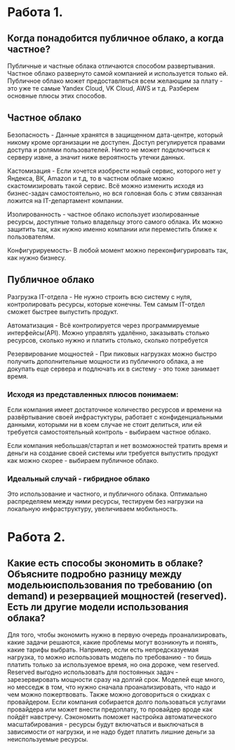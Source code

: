 # Работа 1.
## Когда понадобится публичное облако, а когда частное? 
Публичные и частные облака отличаются способом развертывания. Частное облако развернуто самой компанией и используется только ей. Публичное облако может предоставляться всем желающим за плату - это уже те самые Yandex Cloud, VK Cloud, AWS и т.д. Разберем основные плюсы этих способов.

## Частное облако
Безопасность - Данные хранятся в защищенном дата-центре, который никому кроме организации не доступен. Доступ регулируется правами доступа и ролями пользователей. Никто не может подключиться к серверу извне, а значит ниже вероятность утечки данных.

Кастомизация - Если хочется изобрести новый сервис, которого нет у Яндекса, ВК, Amazon и т.д, то в частном облаке можно скастомизировать такой сервис. Всё можно изменить исходя из бизнес-задач самостоятельно, но вся головная боль с этим связанная ложится на IT-департамент компании.

Изолированность - частное облако использует изолированные ресурсы, доступные только владельцу этого самого облака. Их можно защитить так, как нужно именно компании или переместить ближе к пользователям.

Конфигурируемость- В любой момент можно переконфигурировать так, как нужно бизнесу. 

## Публичное облако
Разгрузка IT-отдела - Не нужно строить всю систему с нуля, контролировать ресурсы, которые конечны. Тем самым IT-отдел сможет быстрее выпустить продукт.

Автоматизация - Всё контролируется через программируемые интерфейсы(API). Можно управлять удалённо, заказывать столько ресурсов, сколько нужно и платить столько, сколько потребуется

Резервирование мощностей - При пиковых нагрузках можно быстро получить дополнительные мощности из публичного облака, а не докупать еще сервера и подлючать их в систему - это тоже занимает время.

### Исходя из представленных плюсов понимаем: 
Если компания имеет достаточное количество ресурсов и времени на развёртывание своей инфрастуктуры, работает с конфиденциальными данными, которыми ни в коем случае не стоит делиться, или ей требуется самостоятельный контроль - выбираем частное облако.

Если компания небольшая/стартап и нет возможностей тратить время и деньги на создание своей системы или требуется выпустить продукт как можно скорее - выбираем публичное облако.

### Идеальный случай - гибридное облако
Это использование и частного, и публичного облака. Оптимально распределяем между ними ресурсы, тестируем без нагрузки на локальную инфраструктуру, увеличиваем мобильность.   

# Работа 2.
## Какие есть способы экономить в облаке? Объясните подробно разницу между модельюиспользования по требованию (on demand) и резервацией мощностей (reserved). Есть ли другие модели использования облака?
Для того, чтобы экономить нужно в первую очередь проанализировать, какие задачи решаются, какие проблемы могут возникнуть и понять, какие тарифы выбрать. Например, если есть непредсказуемая нагрузка, то можно использовать модель по требованию - то бишь платить только за используемое время, но она дороже, чем reserved. Reserved выгодно использовать для постоянных задач - зарезервировать мощности сразу на долгий срок. Моделей еще много, но месседж в том, что нужно сначала проанализировать, что надо и чем можно пожертвовать.
Также можно договориться о скидках с провайдером. Если компания собирается долго пользоваться услугами провайдера или может внести предоплату, то провайдер вроде как пойдёт навстречу. 
Сэкономить поможет настройка автоматического масштабирования - ресурсы будут включаться и выключаться в зависимости от нагрузки, и не надо будет платить лишние деньги за неиспользуемые ресурсы.

